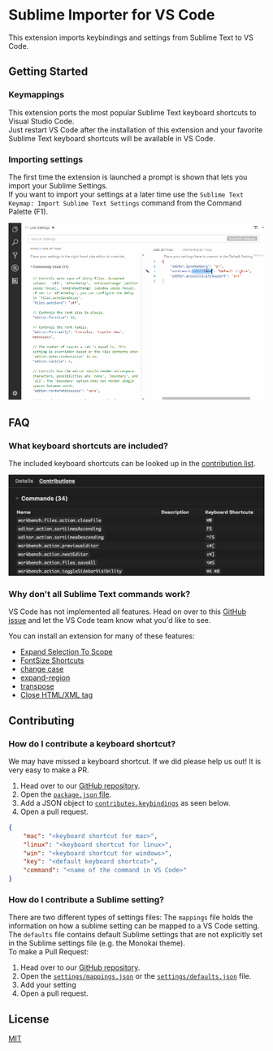 
# Sublime Importer for VS Code

This extension imports keybindings and settings from Sublime Text to VS Code.

## Getting Started
### Keymappings
This extension ports the most popular Sublime Text keyboard shortcuts to Visual Studio Code.  
Just restart VS Code after the installation of this extension and your favorite Sublime Text keyboard shortcuts will be available in VS Code. 
### Importing settings
The first time the extension is launched a prompt is shown that lets you import your Sublime Settings.  
If you want to import your settings at a later time use the `Sublime Text Keymap: Import Sublime Text Settings` command from the Command Palette (F1).

![](.readme/demo.gif)
## FAQ
### What keyboard shortcuts are included?

The included keyboard shortcuts can be looked up in the [contribution list](https://code.visualstudio.com/docs/editor/extension-gallery#_extension-details). 

![extension contributions](.readme/contributions_list.png)

### Why don't all Sublime Text commands work? 

VS Code has not implemented all features. Head on over to this [GitHub issue](https://github.com/Microsoft/vscode/issues/3776) and let the VS Code team know what you'd like to see. 

You can install an extension for many of these features:

* [Expand Selection To Scope](https://marketplace.visualstudio.com/items?itemName=vittorioromeo.expand-selection-to-scope)
* [FontSize Shortcuts](https://marketplace.visualstudio.com/items?itemName=peterjuras.fontsize-shortcuts)
* [change case](https://marketplace.visualstudio.com/items?itemName=wmaurer.change-case)
* [expand-region](https://marketplace.visualstudio.com/items?itemName=letrieu.expand-region)
* [transpose](https://marketplace.visualstudio.com/items?itemName=v4run.transpose)
* [Close HTML/XML tag](https://marketplace.visualstudio.com/items?itemName=Compulim.compulim-vscode-closetag)

## Contributing
### How do I contribute a keyboard shortcut?

We may have missed a keyboard shortcut. If we did please help us out! It is very easy to make a PR. 

1. Head over to our [GitHub repository](https://github.com/Microsoft/vscode-sublime-keybindings). 
2. Open the [`package.json` file](https://github.com/Microsoft/vscode-sublime-keybindings/blob/master/package.json). 
3. Add a JSON object to [`contributes.keybindings`](https://github.com/Microsoft/vscode-sublime-keybindings/blob/master/package.json#L57) as seen below. 
4. Open a pull request. 

```json
{
    "mac": "<keyboard shortcut for mac>",
    "linux": "<keyboard shortcut for linux>",
    "win": "<keyboard shortcut for windows>",
    "key": "<default keyboard shortcut>",
    "command": "<name of the command in VS Code>"
}
```

### How do I contribute a Sublime setting?

There are two different types of settings files: The ```mappings``` file holds the information on how a sublime setting can be mapped to a VS Code setting. The ```defaults``` file contains default Sublime settings that are not explicitly set in the Sublime settings file (e.g. the Monokai theme).  
To make a Pull Request:
1. Head over to our [GitHub repository](https://github.com/Microsoft/vscode-sublime-keybindings). 
2. Open the [`settings/mappings.json`](https://github.com/Microsoft/vscode-sublime-keybindings/blob/master/settings/mappings.json) or the [`settings/defaults.json`](https://github.com/Microsoft/vscode-sublime-keybindings/blob/master/settings/defaults.json) file.  
3. Add your setting 
4. Open a pull request. 


## License
[MIT](LICENSE.md)
